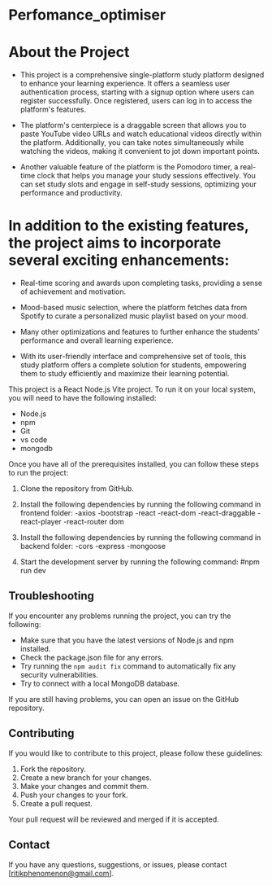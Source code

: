 # Perfomance_optimiser
# About the Project
- This project is a comprehensive single-platform study platform designed to enhance your learning experience. It offers a seamless user authentication process, starting with a signup option where users can register successfully. Once registered, users can log in to access the platform's features.

- The platform's centerpiece is a draggable screen that allows you to paste YouTube video URLs and watch educational videos directly within the platform. Additionally, you can take notes simultaneously while watching the videos, making it convenient to jot down important points.

- Another valuable feature of the platform is the Pomodoro timer, a real-time clock that helps you manage your study sessions effectively. You can set study slots and engage in self-study sessions, optimizing your performance and productivity.

# In addition to the existing features, the project aims to incorporate several exciting enhancements:

- Real-time scoring and awards upon completing tasks, providing a sense of achievement and motivation.

- Mood-based music selection, where the platform fetches data from Spotify to curate a personalized music playlist based on your mood.

- Many other optimizations and features to further enhance the students' performance and overall learning experience.

- With its user-friendly interface and comprehensive set of tools, this study platform offers a complete solution for students, empowering them to study efficiently and maximize their learning potential.




This project is a React Node.js Vite project. To run it on your local system, you will need to have the following installed:

- Node.js
- npm
- Git
- vs code
- mongodb
  

Once you have all of the prerequisites installed, you can follow these steps to run the project:

1. Clone the repository from GitHub.
2. Install the following dependencies by running the following command in frontend folder:
   -axios
   -bootstrap
   -react
   -react-dom
   -react-draggable
   -react-player
   -react-router dom

  3. Install the following dependencies by running the following command in backend folder:
     -cors
     -express
     -mongoose
  
5. Start the development server by running the following command:
 #npm run dev


## Troubleshooting

If you encounter any problems running the project, you can try the following:

- Make sure that you have the latest versions of Node.js and npm installed.
- Check the package.json file for any errors.
- Try running the `npm audit fix` command to automatically fix any security vulnerabilities.
- Try to connect with a local MongoDB database.

If you are still having problems, you can open an issue on the GitHub repository.

## Contributing

If you would like to contribute to this project, please follow these guidelines:

1. Fork the repository.
2. Create a new branch for your changes.
3. Make your changes and commit them.
4. Push your changes to your fork.
5. Create a pull request.

Your pull request will be reviewed and merged if it is accepted.


## Contact

If you have any questions, suggestions, or issues, please contact [ritikphenomenon@gmail.com].




